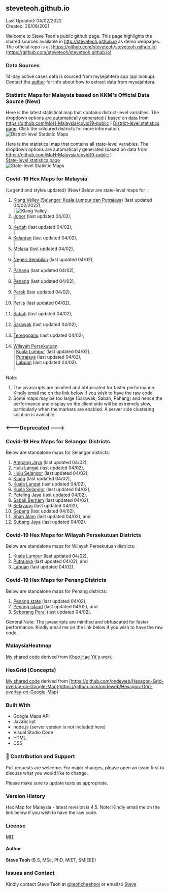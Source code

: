 ﻿## steveteoh.github.io
Last Updated: 04/02/2022
<br/>Created: 26/08/2021 

Welcome to Steve Teoh's public github page. This page highlights the shared sources available in http://steveteoh.github.io as demo webpages.
The official repo is at [https://github.com/steveteoh/steveteoh.github.io](https://github.com/steveteoh/steveteoh.github.io)

### Data Sources
14-day active cases data is sourced from mysejahtera app (api lookup). Contact the [author](mailto:chteoh@1utar.my?subject=Mysejahtera "Mysejahtera") for info about how to extract data from mysejahtera.

### Statistic Maps for Malaysia based on KKM's Official Data Source (New)
Here is the latest statistical map that contains district-level variables. The dropdown options are automatically generated ( based on data from https://github.com/MoH-Malaysia/covid19-public ) 
[District-level statistics page](https://steveteoh.github.io/Statistics/main2.html). Click the coloured districts for more information.
![District-level Statistic Maps](https://steveteoh.github.io/img/statistics2.png) 

Here is the statistical map that contains all state-level variables. The dropdown options are automatically generated (based on data from https://github.com/MoH-Malaysia/covid19-public )  
[State-level statistics page](https://steveteoh.github.io/Statistics/)     
![State-level Statistic Maps](https://steveteoh.github.io/img/statistics.png)

### Covid-19 Hex Maps for Malaysia
(Legend and styles updated)  (New)
Below are state-level maps for : <br>
1. [Klang Valley (Selangor, Kuala Lumpur dan Putrajaya)](http://steveteoh.github.io/KlangValley/) (last updated 04/02/2022), <br> |  ![Klang Valley](https://steveteoh.github.io/img/klangvalley.jpg)
2. [Johor](http://steveteoh.github.io/Johor/) (last updated 04/02), <br>        |
3. [Kedah](https://steveteoh.github.io/Kedah/) (last updated 04/02), <br>  |
4. [Kelantan](https://steveteoh.github.io/Kelantan/) (last updated 04/02), <br>  |
5. [Melaka](http://steveteoh.github.io/Melaka/) (last updated 04/02), <br>  |
6. [Negeri Sembilan](http://steveteoh.github.io/NegeriSembilan/) (last updated 04/02), <br>  |
7. [Pahang](https://steveteoh.github.io/Pahang/) (last updated 04/02), <br>  |
8. [Penang](http://steveteoh.github.io/Penang/) (last updated 04/02), <br>  |
9. [Perak](https://steveteoh.github.io/Perak/) (last updated 04/02), <br>  |
10. [Perlis](https://steveteoh.github.io/Perlis/) (last updated 04/02), <br>  |
11. [Sabah](http://steveteoh.github.io/Sabah/) (last updated 04/02), <br>  |
12. [Sarawak](http://steveteoh.github.io/Sarawak/) (last updated 04/02), <br>  |
13. [Terengganu](https://steveteoh.github.io/Terengganu/) (last updated 04/02), <br>  |
14. [Wilayah Persekutuan](http://steveteoh.github.io/Wilayah/) <br>  |
    [Kuala Lumpur](http://steveteoh.github.io/KualaLumpur/) (last updated 04/02), <br>  |
    [Putrajaya](http://steveteoh.github.io/Putrajaya/) (last updated 04/02), <br>  |
    [Labuan](http://steveteoh.github.io/Labuan/) (last updated 04/02).<br>  | 
 
Note: 
1. The javascripts are minified and obfuscated for faster performance. Kindly email me on the link below if you wish to have the raw code. 
2. Some maps may be too large (Sarawak, Sabah, Pahang) and hence the performance and display on the client side will be extremely slow, particularly when the markers are enabled. 
   A server side clustering solution is available.

### <---Deprecated --->
### Covid-19 Hex Maps for Selangor Districts
Below are standalone maps for Selangor districts: <br>
1. [Ampang Jaya](http://steveteoh.github.io/Selangor/AmpangJaya/) (last updated 04/02), <br>
2. [Hulu Langat](http://steveteoh.github.io/Selangor/HuluLangat/) (last updated 04/02), <br>
3. [Hulu Selangor](http://steveteoh.github.io/Selangor/HuluSelangor/) (last updated 04/02), <br>
4. [Klang](http://steveteoh.github.io/Selangor/Klang/) (last updated 04/02), <br>
5. [Kuala Langat](http://steveteoh.github.io/Selangor/KualaLangat/) (last updated 04/02), <br>
6. [Kuala Selangor](http://steveteoh.github.io/Selangor/KualaSelangor/) (last updated 04/02), <br>
7. [Petaling Jaya](http://steveteoh.github.io/Selangor/PetalingJaya/) (last updated 04/02), <br>
8. [Sabak Bernam](http://steveteoh.github.io/Selangor/SabakBernam) (last updated 04/02), <br>
9. [Selayang](http://steveteoh.github.io/Selangor/Selayang/) (last updated 04/02), <br>
10. [Sepang](http://steveteoh.github.io/Selangor/Sepang/) (last updated 04/02), <br>
11. [Shah Alam](http://steveteoh.github.io/Selangor/ShahAlam/) (last updated 04/02), and  <br>
12. [Subang Jaya](http://steveteoh.github.io/Selangor/SubangJaya/) (last updated 04/02).<br>

### Covid-19 Hex Maps for Wilayah Persekutuan Districts
Below are standalone maps for Wilayah Persekutuan districts: <br>
1. [Kuala Lumpur](http://steveteoh.github.io/KualaLumpur) (last updated 04/02),<br>
2. [Putrajaya](http://steveteoh.github.io/Putrajaya) (last updated 04/02), and<br>
3. [Labuan](http://steveteoh.github.io/Labuan) (last updated 04/02).<br>

### Covid-19 Hex Maps for Penang Districts
Below are standalone maps for Penang districts: <br>
1. [Penang state](http://steveteoh.github.io/Penang/index.html) (last updated 04/02),  <br>
2. [Penang island](http://steveteoh.github.io/Penang/island.html) (last updated 04/02), and  <br>
3. [Seberang Perai](http://steveteoh.github.io/Penang/perai.html) (last updated 04/02). <br>

General Note: The javascripts are minified and obfuscated for faster performance. Kindly email me on the link below if you wish to have the raw code. 

### MalaysiaHeatmap
[My shared code](http://steveteoh.github.io/MalaysiaHeatMap) derived from [Khoo Hao Yit's work](https://github.com/KhooHaoYit/KhooHaoYit.github.io/tree/main/Covid19%20Malaysia%20Heatmap)

### HexGrid (Concepts)
[My shared code](http://steveteoh.github.io/HexGrid) derived from [https://github.com/ondeweb/Hexagon-Grid-overlay-on-Google-Map](https://github.com/ondeweb/Hexagon-Grid-overlay-on-Google-Map) 

### Built With

- Google Maps API
- JavaScript
- node.js (server version is not included here)
- Visual Studio Code
- HTML
- CSS

### 🤝 Contribution and Support
Pull requests are welcome. For major changes, please open an issue first to discuss what you would like to change.

Please make sure to update tests as appropriate.

### Version History
Hex Map for Malaysia - latest revision is 4.5.
Note: Kindly email me on the link below if you wish to have the raw code. 

### License
[MIT](https://steveteoh.github.io/LICENSE)

#### Author
**Steve Teoh** (B.S, MSc, PhD, MIET, SMIEEE)

### Issues and Contact
Kindly contact Steve Teoh at [@teohcheehooi](https://twitter.com/teohcheehooi) or email to [Steve](mailto:chteoh@1utar.my?subject=Map "Map")
